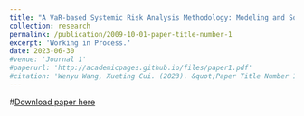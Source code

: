 ```yaml
---
title: "A VaR-based Systemic Risk Analysis Methodology: Modeling and Solution Strategy"
collection: research
permalink: /publication/2009-10-01-paper-title-number-1
excerpt: 'Working in Process.'
date: 2023-06-30
#venue: 'Journal 1'
#paperurl: 'http://academicpages.github.io/files/paper1.pdf'
#citation: 'Wenyu Wang, Xueting Cui. (2023). &quot;Paper Title Number 1.&quot; <i>Journal 1</i>. 1(1).'
---
```


#[Download paper here](http://academicpages.github.io/files/paper1.pdf)
